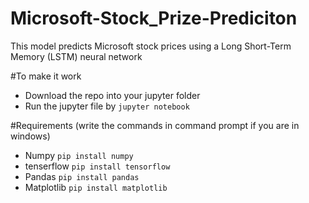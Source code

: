 
# Microsoft-Stock_Prize-Prediciton
This model predicts Microsoft stock prices using a Long Short-Term Memory (LSTM) neural network

#To make it work
  - Download the repo into your jupyter folder
  - Run the jupyter file by ```jupyter notebook```

#Requirements (write the commands in command prompt if you are in windows)
  - Numpy ```pip install numpy```
  - tenserflow ```pip install tensorflow```
  - Pandas ```pip install pandas```
  - Matplotlib ```pip install matplotlib```

